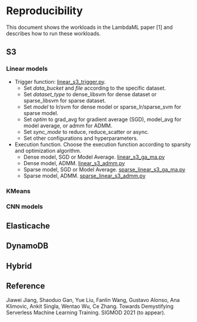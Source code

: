 # Reproducibility

This document shows the workloads in the LambdaML paper [1] and describes how to run these workloads.

## S3

### Linear models

- Trigger function: 
[linear_s3_trigger.py](examples/s3/linear_s3_trigger.py). 
    - Set *data_bucket* and *file* according to the specific dataset.
    - Set *dataset_type* to dense_libsvm for dense dataset or sparse_libsvm for sparse dataset.
    - Set *model* to lr/svm for dense model or sparse_lr/sparse_svm for sparse model.
    - Set *optim* to grad_avg for gradient average (SGD), model_avg for model average, or admm for ADMM.
    - Set *sync_mode* to reduce, reduce_scatter or async.
    - Set other configurations and hyperparameters.
- Execution function. Choose the execution function according to sparsity and optimization algorithm.
    - Dense model, SGD or Model Average. [linear_s3_ga_ma.py](examples/s3/linear_s3_ga_ma.py)
    - Dense model, ADMM. [linear_s3_admm.py](examples/s3/linear_s3_admm.py)
    - Sparse model, SGD or Model Average. [sparse_linear_s3_ga_ma.py](examples/s3/sparse_linear_s3_ga_ma.py)
    - Sparse model, ADMM. [sparse_linear_s3_admm.py](examples/s3/sparse_linear_s3_admm.py)

    
### KMeans

### CNN models




## Elasticache


## DynamoDB


## Hybrid


## Reference
Jiawei Jiang, Shaoduo Gan, Yue Liu, Fanlin Wang, Gustavo Alonso, Ana Klimovic, Ankit Singla, Wentao Wu, Ce Zhang.
Towards Demystifying Serverless Machine Learning Training. SIGMOD 2021 (to appear).
